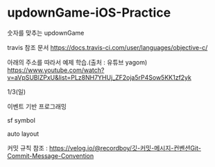 # updownGame-iOS-Practice
숫자를 맞추는 updownGame

travis 참조 문서
https://docs.travis-ci.com/user/languages/objective-c/

아래의 주소를 따라서 예제 학습.(출처 : 유튜브 yagom)
https://www.youtube.com/watch?v=aVpSUBlZPxU&list=PLz8NH7YHUj_ZF2oja5rP4Sow5KK1zf2yk

1/3(일)

이벤트 기반 프로그래밍

sf symbol

auto layout

커밋 규칙
참조 : https://velog.io/@recordboy/깃-커밋-메시지-컨벤션Git-Commit-Message-Convention

